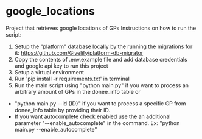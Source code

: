 # google_locations
Project that retrieves google locations of GPs
Instructions on how to run the script:
1. Setup the "platform" database locally by the running the migrations for it: https://github.com/Givelify/platform-db-migrator
2. Copy the contents of .env.example file and add database credentials and google api key to run this project
3. Setup a virtual environment
4. Run 'pip install -r requirements.txt' in terminal
5. Run the main script using "python main.py" if you want to process an arbitrary amount of GPs in the donee_info table or 
 - "python main.py --id {ID}" if you want to process a specific GP from donee_info table by providing their ID.
 - If you want autocomplete check enabled use the an additional parameter "--enable_autocomplete" in the command. Ex: "python main.py --enable_autocomplete"